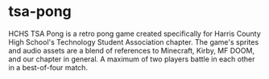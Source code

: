 # tsa-pong
HCHS TSA Pong is a retro pong game created specifically for Harris County High School's Technology Student Association chapter. The game's sprites and audio assets are a blend of references to Minecraft, Kirby, MF DOOM, and our chapter in general. A maximum of two players battle in each other in a best-of-four match.
